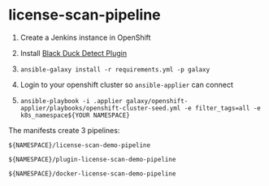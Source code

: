 # license-scan-pipeline





1. Create a Jenkins instance in OpenShift

2. Install  [Black Duck Detect Plugin](https://wiki.jenkins.io/display/JENKINS/Black+Duck+Detect+Plugin)
3. `ansible-galaxy install -r requirements.yml -p galaxy`
4. Login to your openshift cluster so `ansible-applier` can connect
5. `ansible-playbook -i .applier galaxy/openshift-applier/playbooks/openshift-cluster-seed.yml -e filter_tags=all -e k8s_namespace${YOUR NAMESPACE}`



The manifests create 3 pipelines:

`${NAMESPACE}/license-scan-demo-pipeline`



`${NAMESPACE}/plugin-license-scan-demo-pipeline`



`${NAMESPACE}/docker-license-scan-demo-pipeline`



